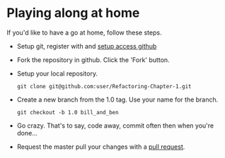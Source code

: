 # Playing along at home

If you'd like to have a go at home, follow these steps.

* Setup git, register with and [setup access github](http://help.github.com/mac-set-up-git/)
* Fork the repository in github. Click the 'Fork' button.
* Setup your local repository. 

    `git clone git@github.com:user/Refactoring-Chapter-1.git`

* Create a new branch from the 1.0 tag. Use your name for the branch.
    
    `git checkout -b 1.0 bill_and_ben`

* Go crazy. That's to say, code away, commit often then when you're done…
* Request the master pull your changes with a [pull request](http://help.github.com/send-pull-requests/).
	